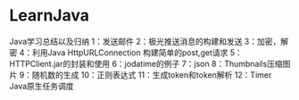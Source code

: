 # LearnJava
Java学习总结以及归纳
1：发送邮件
2：极光推送消息的构建和发送
3：加密，解密
4：利用Java HttpURLConnection 构建简单的post,get请求
5：HTTPClient.jar的封装和使用
6：jodatime的例子
7：json
8：Thumbnails压缩图片
9：随机数的生成
10：正则表达式
11：生成token和token解析
12：Timer Java原生任务调度
